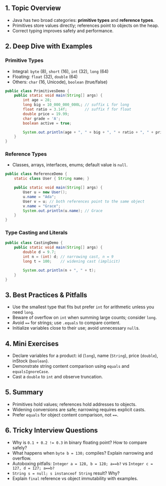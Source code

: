 ## 1. Topic Overview

- Java has two broad categories: **primitive types** and **reference types**.
- Primitives store values directly; references point to objects on the heap.
- Correct typing improves safety and performance.

## 2. Deep Dive with Examples

### Primitive Types

- Integral: `byte` (8), `short` (16), `int` (32), `long` (64)
- Floating: `float` (32), `double` (64)
- Others: `char` (16, Unicode), `boolean` (true/false)

```java
public class PrimitivesDemo {
    public static void main(String[] args) {
        int age = 28;
        long big = 10_000_000_000L; // suffix L for long
        float ratio = 3.14f;        // suffix f for float
        double price = 19.99;
        char grade = 'A';
        boolean active = true;

        System.out.println(age + ", " + big + ", " + ratio + ", " + price + ", " + grade + ", " + active);
    }
}
```

### Reference Types

- Classes, arrays, interfaces, enums; default value is `null`.

```java
public class ReferenceDemo {
    static class User { String name; }

    public static void main(String[] args) {
        User u = new User();
        u.name = "Ada";
        User v = u; // both references point to the same object
        v.name = "Grace";
        System.out.println(u.name); // Grace
    }
}
```

### Type Casting and Literals

```java
public class CastingDemo {
    public static void main(String[] args) {
        double d = 9.7;
        int n = (int) d; // narrowing cast, n = 9
        long t = 100;    // widening cast (implicit)

        System.out.println(n + ", " + t);
    }
}
```

## 3. Best Practices & Pitfalls

- Use the smallest type that fits but prefer `int` for arithmetic unless you need `long`.
- Beware of overflow on `int` when summing large counts; consider `long`.
- Avoid `==` for strings; use `.equals` to compare content.
- Initialize variables close to their use; avoid unnecessary `null`s.

## 4. Mini Exercises

- Declare variables for a product: id (`long`), name (`String`), price (`double`), inStock (`boolean`).
- Demonstrate string content comparison using `equals` and `equalsIgnoreCase`.
- Cast a `double` to `int` and observe truncation.

## 5. Summary

- Primitives hold values; references hold addresses to objects.
- Widening conversions are safe; narrowing requires explicit casts.
- Prefer `equals` for object content comparison, not `==`.

## 6. Tricky Interview Questions

- Why is `0.1 + 0.2 != 0.3` in binary floating point? How to compare safely?
- What happens when `byte b = 130;` compiles? Explain narrowing and overflow.
- Autoboxing pitfalls: `Integer a = 128, b = 128; a==b?` vs `Integer c = 127, d = 127; a==b?`
- `String s = null; s instanceof String` result? Why?
- Explain `final` reference vs object immutability with examples.
